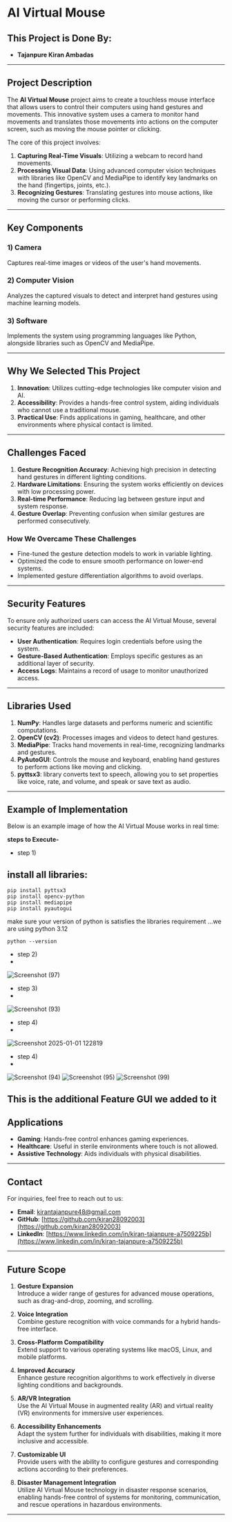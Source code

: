 # AI Virtual Mouse

## This Project is Done By:
- **Tajanpure Kiran Ambadas**

---

## Project Description
The **AI Virtual Mouse** project aims to create a touchless mouse interface that allows users to control their computers using hand gestures and movements. This innovative system uses a camera to monitor hand movements and translates those movements into actions on the computer screen, such as moving the mouse pointer or clicking.

The core of this project involves:
1. **Capturing Real-Time Visuals**: Utilizing a webcam to record hand movements.  
2. **Processing Visual Data**: Using advanced computer vision techniques with libraries like OpenCV and MediaPipe to identify key landmarks on the hand (fingertips, joints, etc.).
3. **Recognizing Gestures**: Translating gestures into mouse actions, like moving the cursor or performing clicks.

---

## Key Components

### 1) Camera  
Captures real-time images or videos of the user's hand movements.  
### 2) Computer Vision  
Analyzes the captured visuals to detect and interpret hand gestures using machine learning models.  
### 3) Software  
Implements the system using programming languages like Python, alongside libraries such as OpenCV and MediaPipe.

---

## Why We Selected This Project
1. **Innovation**: Utilizes cutting-edge technologies like computer vision and AI.  
2. **Accessibility**: Provides a hands-free control system, aiding individuals who cannot use a traditional mouse.  
3. **Practical Use**: Finds applications in gaming, healthcare, and other environments where physical contact is limited.

---

## Challenges Faced
1. **Gesture Recognition Accuracy**: Achieving high precision in detecting hand gestures in different lighting conditions.  
2. **Hardware Limitations**: Ensuring the system works efficiently on devices with low processing power.  
3. **Real-time Performance**: Reducing lag between gesture input and system response.  
4. **Gesture Overlap**: Preventing confusion when similar gestures are performed consecutively.

### How We Overcame These Challenges
- Fine-tuned the gesture detection models to work in variable lighting.  
- Optimized the code to ensure smooth performance on lower-end systems.  
- Implemented gesture differentiation algorithms to avoid overlaps.

---


## Security Features
To ensure only authorized users can access the AI Virtual Mouse, several security features are included:  
- **User Authentication**: Requires login credentials before using the system.  
- **Gesture-Based Authentication**: Employs specific gestures as an additional layer of security.  
- **Access Logs**: Maintains a record of usage to monitor unauthorized access.

---

## Libraries Used
1. **NumPy**: Handles large datasets and performs numeric and scientific computations.  
2. **OpenCV (cv2)**: Processes images and videos to detect hand gestures.  
3. **MediaPipe**: Tracks hand movements in real-time, recognizing landmarks and gestures.  
4. **PyAutoGUI**: Controls the mouse and keyboard, enabling hand gestures to perform actions like moving and clicking.
5. **pyttsx3**: library converts text to speech, allowing you to set properties like voice, rate, and volume, and speak or save text as audio. 
---

## Example of Implementation
Below is an example image of how the AI Virtual Mouse works in real time:

**steps to Execute-**
- step 1)
## install all libraries:
```
pip install pyttsx3
pip install opencv-python
pip install mediapipe
pip install pyautogui
```
make sure your version of python is satisfies the libraries requirement ...we are using python 3.12
```
python --version
```
- step 2)
- 
![Screenshot (97)](https://github.com/user-attachments/assets/6f64a456-cccd-4be9-80da-73ca50f1ae6d)

- step 3)
- 
![Screenshot (93)](https://github.com/user-attachments/assets/23e7f71a-1d8c-431e-83b4-07ad8e20039f)
- step 4)
- 
![Screenshot 2025-01-01 122819](https://github.com/user-attachments/assets/285dd0cb-b049-4667-8474-7e688b33bd87)
- step 4)
- 
![Screenshot (94)](https://github.com/user-attachments/assets/f034a790-a512-4abf-9112-6f4ba0be4a94)
![Screenshot (95)](https://github.com/user-attachments/assets/dd968ad7-548d-426b-9901-43ae99bafb80)
![Screenshot (99)](https://github.com/user-attachments/assets/de8d35e5-f4b6-4725-baba-60ccf02eaf90)

This is the additional Feature GUI we added to it
---
## Applications
- **Gaming**: Hands-free control enhances gaming experiences.  
- **Healthcare**: Useful in sterile environments where touch is not allowed.  
- **Assistive Technology**: Aids individuals with physical disabilities.

---

## Contact
For inquiries, feel free to reach out to us:  
- **Email**: kirantajanpure48@gmail.com  
- **GitHub**: [https://github.com/kiran28092003](https://github.com/kiran28092003)  
- **LinkedIn**: [https://www.linkedin.com/in/kiran-tajanpure-a7509225b](https://www.linkedin.com/in/kiran-tajanpure-a7509225b)  

---

## Future Scope

1. **Gesture Expansion**  
   Introduce a wider range of gestures for advanced mouse operations, such as drag-and-drop, zooming, and scrolling.

2. **Voice Integration**  
   Combine gesture recognition with voice commands for a hybrid hands-free interface.

3. **Cross-Platform Compatibility**  
   Extend support to various operating systems like macOS, Linux, and mobile platforms.

4. **Improved Accuracy**  
   Enhance gesture recognition algorithms to work effectively in diverse lighting conditions and backgrounds.

5. **AR/VR Integration**  
   Use the AI Virtual Mouse in augmented reality (AR) and virtual reality (VR) environments for immersive user experiences.

6. **Accessibility Enhancements**  
   Adapt the system further for individuals with disabilities, making it more inclusive and accessible.

7. **Customizable UI**  
   Provide users with the ability to configure gestures and corresponding actions according to their preferences.

8. **Disaster Management Integration**  
   Utilize AI Virtual Mouse technology in disaster response scenarios, enabling hands-free control of systems for monitoring, communication, and rescue operations in hazardous environments.

---
